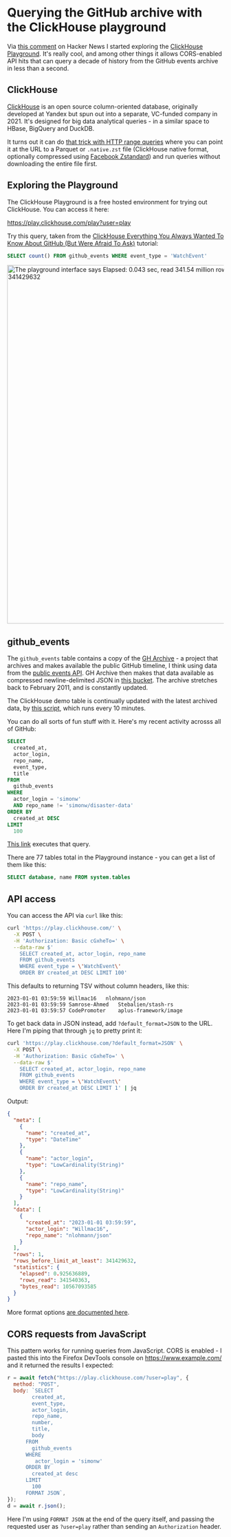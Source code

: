 # Querying the GitHub archive with the ClickHouse playground

Via [this comment](https://news.ycombinator.com/item?id=34197637) on Hacker News I started exploring the [ClickHouse Playground](https://clickhouse.com/docs/en/getting-started/playground/). It's really cool, and among other things it allows CORS-enabled API hits that can query a decade of history from the GitHub events archive in less than a second.

## ClickHouse

[ClickHouse](https://clickhouse.com/) is an open source column-oriented database, originally developed at Yandex but spun out into a separate, VC-funded company in 2021. It's designed for big data analytical queries - in a similar space to HBase, BigQuery and DuckDB.

It turns out it can do [that trick with HTTP range queries](https://news.ycombinator.com/item?id=34197637) where you can point it at the URL to a Parquet or `.native.zst` file (ClickHouse native format, optionally compressed using [Facebook Zstandard](https://github.com/facebook/zstd)) and run queries without downloading the entire file first.

## Exploring the Playground

The ClickHouse Playground is a free hosted environment for trying out ClickHouse. You can access it here:

https://play.clickhouse.com/play?user=play

Try this query, taken from the [ClickHouse Everything You Always Wanted To Know
About GitHub (But Were Afraid To Ask)](https://ghe.clickhouse.tech/) tutorial:

```sql
SELECT count() FROM github_events WHERE event_type = 'WatchEvent'
```

<img width="834" alt="The playground interface says Elapsed: 0.043 sec, read 341.54 million rows, 341.54 MB - and returns a count() of 341429632" src="https://user-images.githubusercontent.com/9599/210161204-5ec2c8fa-3d22-44f7-b95d-5d5f71bdce8a.png">

## github_events

The `github_events` table contains a copy of the [GH Archive](https://www.gharchive.org/) - a project that archives and makes available the public GitHub timeline, I think using data from the [public events API](https://docs.github.com/en/rest/activity/events?apiVersion=2022-11-28#list-public-events). GH Archive then makes that data available as compressed newline-delimited JSON in [this bucket](https://data.gharchive.org/). The archive stretches back to February 2011, and is constantly updated.

The ClickHouse demo table is continually updated with the latest archived data, by [this script](https://github.com/ClickHouse/github-explorer/blob/main/update.sh), which runs every 10 minutes.

You can do all sorts of fun stuff with it. Here's my recent activity acrosss all of GitHub:

```sql
SELECT
  created_at,
  actor_login,
  repo_name,
  event_type,
  title
FROM
  github_events
WHERE
  actor_login = 'simonw'
  AND repo_name != 'simonw/disaster-data'
ORDER BY
  created_at DESC
LIMIT
  100
```
[This link](https://play.clickhouse.com/play?user=play#U0VMRUNUCiAgY3JlYXRlZF9hdCwKICBhY3Rvcl9sb2dpbiwKICByZXBvX25hbWUsCiAgZXZlbnRfdHlwZSwKICB0aXRsZQpGUk9NCiAgZ2l0aHViX2V2ZW50cwpXSEVSRQogIGFjdG9yX2xvZ2luID0gJ3NpbW9udycKICBBTkQgcmVwb19uYW1lICE9ICdzaW1vbncvZGlzYXN0ZXItZGF0YScKT1JERVIgQlkKICBjcmVhdGVkX2F0IERFU0MKTElNSVQKICAxMDA=) executes that query.

There are 77 tables total in the Playground instance - you can get a list of them like this:
```sql
SELECT database, name FROM system.tables
```

## API access

You can access the API via `curl` like this:

```bash
curl 'https://play.clickhouse.com/' \
  -X POST \
  -H 'Authorization: Basic cGxheTo=' \
  --data-raw $'
    SELECT created_at, actor_login, repo_name
    FROM github_events
    WHERE event_type = \'WatchEvent\'
    ORDER BY created_at DESC LIMIT 100'
```
This defaults to returning TSV without column headers, like this:
```tsv
2023-01-01 03:59:59	Willmac16	nlohmann/json
2023-01-01 03:59:59	Samrose-Ahmed	Stebalien/stash-rs
2023-01-01 03:59:57	CodePromoter	aplus-framework/image
```
To get back data in JSON instead, add `?default_format=JSON` to the URL. Here I'm piping that through `jq` to pretty print it:
```bash
curl 'https://play.clickhouse.com/?default_format=JSON' \
  -X POST \
  -H 'Authorization: Basic cGxheTo=' \
  --data-raw $'
    SELECT created_at, actor_login, repo_name
    FROM github_events
    WHERE event_type = \'WatchEvent\'
    ORDER BY created_at DESC LIMIT 1' | jq
```
Output:
```json
{
  "meta": [
    {
      "name": "created_at",
      "type": "DateTime"
    },
    {
      "name": "actor_login",
      "type": "LowCardinality(String)"
    },
    {
      "name": "repo_name",
      "type": "LowCardinality(String)"
    }
  ],
  "data": [
    {
      "created_at": "2023-01-01 03:59:59",
      "actor_login": "Willmac16",
      "repo_name": "nlohmann/json"
    }
  ],
  "rows": 1,
  "rows_before_limit_at_least": 341429632,
  "statistics": {
    "elapsed": 0.925636889,
    "rows_read": 341540363,
    "bytes_read": 10567093585
  }
}
```
More format options [are documented here](https://clickhouse.com/docs/en/interfaces/formats/).

## CORS requests from JavaScript

This pattern works for running queries from JavaScript. CORS is enabled - I pasted this into the Firefox DevTools console on https://www.example.com/ and it returned the results I expected:

```javascript
r = await fetch("https://play.clickhouse.com/?user=play", {
  method: "POST",
  body: `SELECT
        created_at,
        event_type,
        actor_login,
        repo_name,
        number,
        title,
        body
      FROM
        github_events
      WHERE
         actor_login = 'simonw'
      ORDER BY
        created_at desc
      LIMIT
        100
      FORMAT JSON`,
});
d = await r.json();
```
Here I'm using `FORMAT JSON` at the end of the query itself, and passing the requested user as `?user=play` rather than sending an `Authorization` header.

